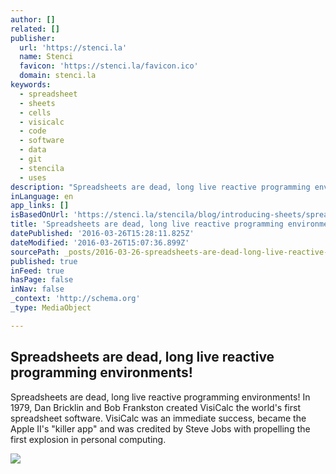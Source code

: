 ```yaml
---
author: []
related: []
publisher:
  url: 'https://stenci.la'
  name: Stenci
  favicon: 'https://stenci.la/favicon.ico'
  domain: stenci.la
keywords:
  - spreadsheet
  - sheets
  - cells
  - visicalc
  - code
  - software
  - data
  - git
  - stencila
  - uses
description: "Spreadsheets are dead, long live reactive programming environments! In 1979, Dan Bricklin and Bob Frankston created VisiCalc the world's first spreadsheet software. VisiCalc was an immediate success, became the Apple II's \"killer app\" and was credited by Steve Jobs with propelling the first explosion in personal computing."
inLanguage: en
app_links: []
isBasedOnUrl: 'https://stenci.la/stencila/blog/introducing-sheets/spreadsheets-are-dead-long-live-reactive-programming-environments-'
title: 'Spreadsheets are dead, long live reactive programming environments!'
datePublished: '2016-03-26T15:28:11.825Z'
dateModified: '2016-03-26T15:07:36.899Z'
sourcePath: _posts/2016-03-26-spreadsheets-are-dead-long-live-reactive-programming-enviro.md
published: true
inFeed: true
hasPage: false
inNav: false
_context: 'http://schema.org'
_type: MediaObject

---
```

<article style=""><h1>Spreadsheets are dead, long live reactive programming environments!</h1><p>Spreadsheets are dead, long live reactive programming environments! In 1979, Dan Bricklin and Bob Frankston created VisiCalc the world's first spreadsheet software. VisiCalc was an immediate success, became the Apple II's "killer app" and was credited by Steve Jobs with propelling the first explosion in personal computing.</p><img src="https://stenci.la/stencila/blog/introducing-sheets/screenshot-initial.png" /></article>
